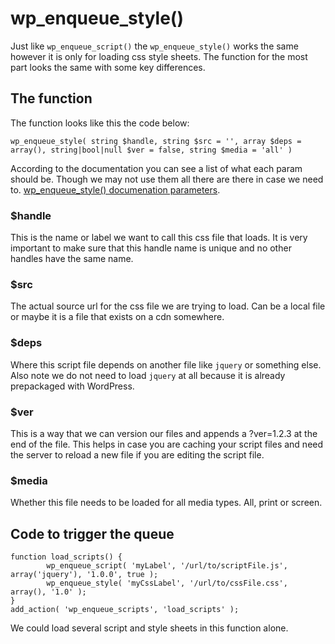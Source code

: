 # wp\_enqueue_style()

Just like `wp_enqueue_script()` the `wp_enqueue_style()` works the same however it is only for loading css style sheets. The function for the most part looks the same with some key differences.

## The function

The function looks like this the code below:

```
wp_enqueue_style( string $handle, string $src = '', array $deps = array(), string|bool|null $ver = false, string $media = 'all' )
```

According to the documentation you can see a list of what each param should be. Though we may not use them all there are there in case we need to. [wp_enqueue_style() documenation parameters](https://developer.wordpress.org/reference/functions/wp_enqueue_style/#parameters).

### $handle

This is the name or label we want to call this css file that loads. It is very important to make sure that this handle name is unique and no other handles have the same name.

### $src

The actual source url for the css file we are trying to load. Can be a local file or maybe it is a file that exists on a cdn somewhere.

### $deps

Where this script file depends on another file like `jquery` or something else. Also note we do not need to load `jquery` at all because it is already prepackaged with WordPress.

### $ver

This is a way that we can version our files and appends a ?ver=1.2.3 at the end of the file. This helps in case you are caching your script files and need the server to reload a new file if you are editing the script file.

### $media

Whether this file needs to be loaded for all media types. All, print or screen.

## Code to trigger the queue

```
function load_scripts() {
		wp_enqueue_script( 'myLabel', '/url/to/scriptFile.js', array('jquery'), '1.0.0', true );
		wp_enqueue_style( 'myCssLabel', '/url/to/cssFile.css', array(), '1.0' );
}
add_action( 'wp_enqueue_scripts', 'load_scripts' );
```

We could load several script and style sheets in this function alone.